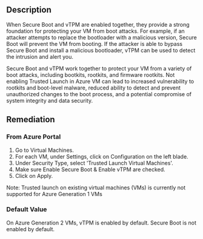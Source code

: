 ## Description

When Secure Boot and vTPM are enabled together, they provide a strong foundation for protecting your VM from boot attacks. For example, if an attacker attempts to replace the bootloader with a malicious version, Secure Boot will prevent the VM from booting. If the attacker is able to bypass Secure Boot and install a malicious bootloader, vTPM can be used to detect the intrusion and alert you.

Secure Boot and vTPM work together to protect your VM from a variety of boot attacks, including bootkits, rootkits, and firmware rootkits. Not enabling Trusted Launch in Azure VM can lead to increased vulnerability to rootkits and boot-level malware, reduced ability to detect and prevent unauthorized changes to the boot process, and a potential compromise of system integrity and data security.

## Remediation

### From Azure Portal

1. Go to Virtual Machines.
2. For each VM, under Settings, click on Configuration on the left blade.
3. Under Security Type, select 'Trusted Launch Virtual Machines'.
4. Make sure Enable Secure Boot & Enable vTPM are checked.
5. Click on Apply.

Note: Trusted launch on existing virtual machines (VMs) is currently not supported for Azure Generation 1 VMs

### Default Value

On Azure Generation 2 VMs, vTPM is enabled by default. Secure Boot is not enabled by default.

